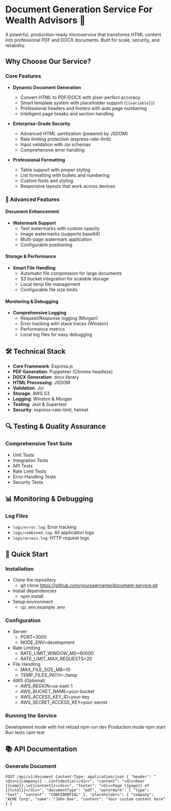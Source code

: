 # Document Generation Service For Wealth Advisors 🚀

A powerful, production-ready microservice that transforms HTML content into professional PDF and DOCX documents. Built for scale, security, and reliability.

## Why Choose Our Service?

### Core Features
- **Dynamic Document Generation**
  - Convert HTML to PDF/DOCX with pixel-perfect accuracy
  - Smart template system with placeholder support (`{{variable}}`)
  - Professional headers and footers with auto page numbering
  - Intelligent page breaks and section handling

- **Enterprise-Grade Security**
  - Advanced HTML sanitization (powered by JSDOM)
  - Rate limiting protection (express-rate-limit)
  - Input validation with Joi schemas
  - Comprehensive error handling

- **Professional Formatting**
  - Table support with proper styling
  - List formatting with bullets and numbering
  - Custom fonts and styling
  - Responsive layouts that work across devices

### 🌟 Advanced Features

#### Document Enhancement
- **Watermark Support**
  - Text watermarks with custom opacity
  - Image watermarks (supports base64)
  - Multi-page watermark application
  - Configurable positioning

#### Storage & Performance
- **Smart File Handling**
  - Automatic file compression for large documents
  - S3 bucket integration for scalable storage
  - Local temp file management
  - Configurable file size limits

#### Monitoring & Debugging
- **Comprehensive Logging**
  - Request/Response logging (Morgan)
  - Error tracking with stack traces (Winston)
  - Performance metrics
  - Local log files for easy debugging

## 🛠️ Technical Stack

- **Core Framework**: Express.js
- **PDF Generation**: Puppeteer (Chrome headless)
- **DOCX Generation**: docx library
- **HTML Processing**: JSDOM
- **Validation**: Joi
- **Storage**: AWS S3
- **Logging**: Winston & Morgan
- **Testing**: Jest & Supertest
- **Security**: express-rate-limit, helmet


## 🔍 Testing & Quality Assurance

### Comprehensive Test Suite
- Unit Tests
- Integration Tests
- API Tests
- Rate Limit Tests
- Error Handling Tests
- Security Tests

## 📊 Monitoring & Debugging

### Log Files
- `logs/error.log`: Error tracking
- `logs/combined.log`: All application logs
- `logs/access.log`: HTTP request logs



## 🚀 Quick Start

### Installation

- Clone the repository
  - git clone https://github.com/yourusername/document-service.git
- Install dependencies
  - npm install
- Setup environment
  - cp .env.example .env


### Configuration

- Server
  - PORT=3000
  - NODE_ENV=development
- Rate Limiting
  - RATE_LIMIT_WINDOW_MS=60000
  - RATE_LIMIT_MAX_REQUESTS=20
- File Handling
  - MAX_FILE_SIZE_MB=10
  - TEMP_FILES_PATH=./temp
- AWS (Optional)
  - AWS_REGION=us-east-1
  - AWS_BUCKET_NAME=your-bucket
  - AWS_ACCESS_KEY_ID=your-key
  - AWS_SECRET_ACCESS_KEY=your-secret


### Running the Service
Development mode with hot reload
npm run dev
Production mode
npm start
Run tests
npm test

## 📚 API Documentation

### Generate Document

`POST /api/v1/document
Content-Type: application/json
{
"header": "<div>{{company}} - Confidential</div>",
"content": "<div>Dear {{name}},\n{{content}}</div>",
"footer": "<div>Page {{page}} of {{total}}</div>",
"documentType": "pdf",
"watermark": {
"type": "text",
"content": "CONFIDENTIAL"
},
"placeholders": {
"company": "ACME Corp",
"name": "John Doe",
"content": "Your custom content here"
}
}`